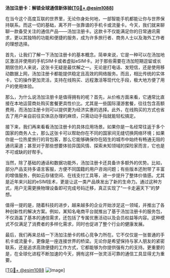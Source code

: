 **汤加注册卡：解锁全球通信新体验[[TG💪+ @esim1088](https://t.me/s/esim1088)]**

在当今这个高度互联的世界里，无论你身处何地，一部智能手机都能让你与世界保持联系。而这一切的基础，离不开一张靠谱的手机卡或流量卡。今天，我们就来聊聊一款备受关注的通信产品——汤加注册卡。这款卡不仅能满足你的日常通讯需求，更以其独特的功能和便捷的服务，成为许多旅行者、商务人士以及海外工作者的理想选择。

首先，让我们了解一下汤加注册卡的基本概念。简单来说，它是一种可以在汤加地区激活并使用的手机SIM卡或者虚拟eSIM卡。对于那些需要在汤加短期逗留或长期居住的人来说，这张卡无疑是最优解之一。无论是打电话、发短信，还是使用移动数据上网，汤加注册卡都能提供稳定且高效的网络服务。而且，相比传统的实体卡，它的操作更加灵活，支持在线购买、远程激活等现代化手段，极大地方便了用户的使用体验。

那么，为什么说汤加注册卡是值得拥有的呢？首先，从价格方面来看，它通常比直接在本地运营商处购买套餐更具性价比。尤其是一些国际漫游套餐，往往包含高额费用，而汤加注册卡则可以提供更为经济实惠的选择。此外，在线购买的方式也省去了用户亲自前往实体店办理的麻烦，只需动动手指就能轻松搞定。

接下来，我们再来看看汤加注册卡的具体应用场景。如果你是一名经常往返于多个国家的商务人士，那么这张卡可以帮助你在不同的国家间无缝切换网络环境；如果你是一位热爱旅行的背包客，那么它能够确保你在陌生的城市中始终有畅通无阻的通讯渠道；甚至对于那些想要体验异国风情、探索未知领域的探险家而言，它也是不可或缺的好帮手。

当然，除了基础的通话和数据功能外，汤加注册卡还具备许多额外的优势。比如，部分产品支持多语言客服，方便不同国籍的用户咨询问题；有些版本还附带了丰富的增值服务，例如云存储空间、在线支付工具等，进一步提升了整体价值感。尤其是近年来兴起的eSIM技术，更是让这一类产品焕发出了新的生命力。通过这种方式，用户无需更换物理设备即可完成号码迁移，真正实现了“一卡走遍天下”的梦想。

值得一提的是，随着科技的进步，越来越多的企业开始涉足这一领域，并推出了各种创新性的解决方案。例如，某知名电商平台就推出了基于汤加注册卡的服务包，不仅涵盖了基本的通信需求，还包括了专属优惠活动以及会员权益等内容。这种模式不仅满足了消费者的多样化需求，同时也促进了整个行业的健康发展。

最后，我们再来总结一下汤加注册卡的核心竞争力所在。它不仅仅是一张普通的手机卡或流量卡，更像是一座连接世界的桥梁。无论你是希望保持与家人朋友的紧密联系，还是追求高效便捷的工作方式，它都能够为你提供强有力的支持。更重要的是，在全球化进程不断加速的今天，拥有这样一张灵活可靠的通信工具显得尤为重要。

[[TG💪+ @esim1088](https://t.me/s/esim1088) ![Image](https://i.postimg.cc/4NQfJmqS/Snipaste-2025-05-13-00-14-12.png)]